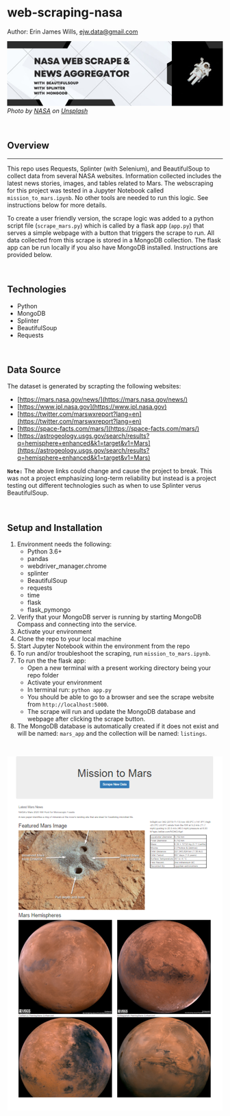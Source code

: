 # web-scraping-nasa

Author:  Erin James Wills, ejw.data@gmail.com  

![Nasa Webscraping](./config/images/nasa-webscrape-mongodb.png)
<cite>Photo by [NASA](https://unsplash.com/@nasa?utm_source=unsplash&utm_medium=referral&utm_content=creditCopyText) on [Unsplash](https://unsplash.com/s/photos/space?utm_source=unsplash&utm_medium=referral&utm_content=creditCopyText)</cite>

<br>

## Overview  
<hr>

This repo uses Requests, Splinter (with Selenium), and BeautifulSoup to collect data from several NASA websites.  Information collected includes the latest news stories, images, and tables related to Mars. The webscraping for this project was tested in a Jupyter Notebook called `mission_to_mars.ipynb`.  No other tools are needed to run this logic. See instructions below for more details.   

To create a user friendly version, the scrape logic was added to a python script file (`scrape_mars.py`) which is called by a flask app (`app.py`) that serves a simple webpage with a button that triggers the scrape to run.  All data collected from this scrape is stored in a MongoDB collection.  The flask app can be run locally if you also have MongoDB installed.  Instructions are provided below.    

<br>

## Technologies  
*  Python
*  MongoDB
*  Splinter
*  BeautifulSoup
*  Requests

<br>  

## Data Source  

The dataset is generated by scrapting the following websites:  
*  [https://mars.nasa.gov/news/](https://mars.nasa.gov/news/)   
*  [https://www.jpl.nasa.gov](https://www.jpl.nasa.gov)  
*  [https://twitter.com/marswxreport?lang=en](https://twitter.com/marswxreport?lang=en)
*  [https://space-facts.com/mars/](https://space-facts.com/mars/)
*  [https://astrogeology.usgs.gov/search/results?q=hemisphere+enhanced&k1=target&v1=Mars](https://astrogeology.usgs.gov/search/results?q=hemisphere+enhanced&k1=target&v1=Mars)  

**`Note:`** The above links could change and cause the project to break.  This was not a project emphasizing long-term reliability but instead is a project testing out different technologies such as when to use Splinter verus BeautifulSoup.  

<br>

## Setup and Installation  
1. Environment needs the following:  
    *  Python 3.6+  
    *  pandas
    *  webdriver_manager.chrome
    *  splinter
    *  BeautifulSoup
    *  requests
    *  time
    *  flask
    *  flask_pymongo
1. Verify that your MongoDB server is running by starting MongoDB Compass and connecting into the service.  
1. Activate your environment
1. Clone the repo to your local machine
1. Start Jupyter Notebook within the environment from the repo
1. To run and/or troubleshoot the scraping, run `mission_to_mars.ipynb`.  
1. To run the the flask app:
   *   Open a new terminal with a present working directory being your repo folder
   *   Activate your environment
   *   In terminal run:  `python app.py`
   *   You should be able to go to a browser and see the scrape website from `http://localhost:5000`.
   *   The scrape will run and update the MongoDB database and webpage after clicking the scrape button.   
1.  The MongoDB database is automatically created if it does not exist and will be named:  `mars_app` and the collection will be named: `listings`.  

<br>

![Collecting NASA webpage parts](./config/images/page_view.PNG)
<br>
